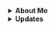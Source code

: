 <details>
  <summary><b>About Me</b></summary>
  Hello, I Love Newfies!
</details>

<details>
  <summary><b>Updates</b></summary>
  <br>
  <details>
    <summary><b>September 2024</b></summary>
    <h1> Started Archiving Lethal Company Sounds and Textures!
  </details>
</details>
